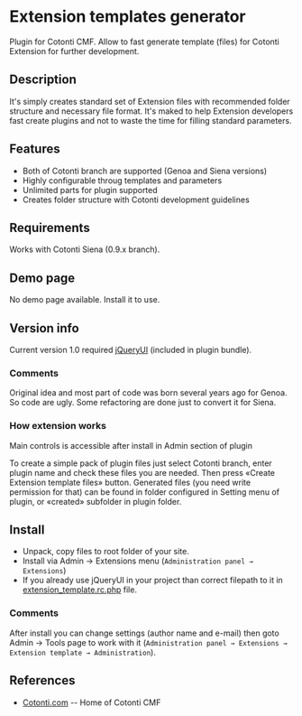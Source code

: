 Extension templates generator
=============================

Plugin for Cotonti CMF. 
Allow to fast generate template (files) for Cotonti Extension for further development.

Description
-----------

It's simply creates standard set of Extension files with recommended folder structure and 
necessary file format. It's maked to help Extension developers fast create plugins and 
not to waste the time for filling standard parameters.

Features
--------

* Both of Cotonti branch are supported (Genoa and Siena versions)
* Highly configurable throug templates and parameters
* Unlimited parts for plugin supported
* Creates folder structure with Cotonti development guidelines

Requirements
------------

Works with Cotonti Siena (0.9.x branch).

Demo page
---------

No demo page available. Install it to use.

Version info
------------

Current version 1.0 required [jQueryUI](http://www.jqueryui.com) (included in plugin bundle).

### Comments

Original idea and most part of code was born several years ago for Genoa. So code are ugly.
Some refactoring are done just to convert it for Siena.


### How extension works

Main controls is accessible after install in Admin section of plugin 

To create a simple pack of plugin files just select Cotonti branch, enter plugin name and
check these files you are needed. Then press «Create Extension template files» button.
Generated files (you need write permission for that) can be found in folder configured in 
Setting menu of plugin, or «created» subfolder in plugin folder.


Install
-------

* Unpack, copy files to root folder of your site.
* Install via Admin → Extensions menu (`Administration panel → Extensions`)
* If you already use jQueryUI in your project than correct filepath to it in 
[extension_template.rc.php](https://github.com/macik/cot-extension_template/blob/master/plugins/extension_template/extension_template.rc.php) file.

### Comments

After install you can change settings (author name and e-mail) then goto Admin → Tools page
to work with it (`Administration panel → Extensions → Extension template → Administration`).

References
----------

* [Cotonti.com](http://Cotonti.com/) -- Home of Cotonti CMF


